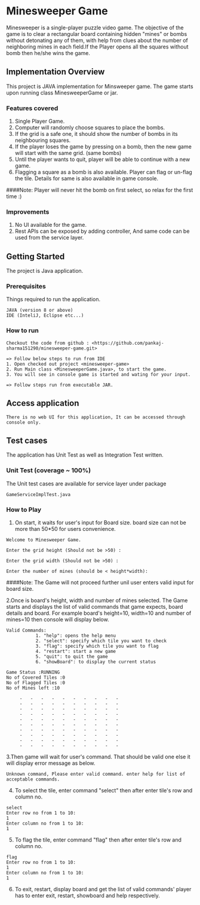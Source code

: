 # Minesweeper Game
Minesweeper is a single-player puzzle video game. The objective of the game is to clear a rectangular board containing hidden "mines" or bombs without detonating any of them, with help from clues about the number of neighboring mines in each field.If the Player opens all the squares without bomb then he/she wins the game.

## Implementation Overview

This project is JAVA implementation for Minsweeper game. The game starts upon running class MinesweeperGame or jar.

### Features covered
1. Single Player Game.
2. Computer will randomly choose squares to place the bombs.
3. If the grid is a safe one, it should show the number of bombs in its neighbouring squares.
4. If the player loses the game by pressing on a bomb, then the new game will start with the same grid. (same bombs)
5. Until the player wants to quit, player will be able to continue with a new game.
6. Flagging a square as a bomb is also available. Player can flag or un-flag the tile. Details for same is also available in game console.

####Note: Player will never hit the bomb on first select, so relax for the first time :)

### Improvements

1. No UI available for the game.
2. Rest APIs can be exposed by adding controller, And same code can be used from the service layer.

## Getting Started
The project is Java application.

### Prerequisites

Things required to run the application.

```
JAVA (version 8 or above)
IDE (InteliJ, Eclipse etc...)
```

### How to run
```
Checkout the code from github : <https://github.com/pankaj-sharma151290/minesweeper-game.git>

=> Follow below steps to run from IDE
1. Open checked out project <minesweeper-game>
2. Run Main class <MinesweeperGame.java>, to start the game.
3. You will see in console game is started and wating for your input.

=> Follow steps run from executable JAR.

```
## Access application 

```
There is no web UI for this application, It can be accessed through console only.
```

## Test cases

The application has Unit Test as well as Integration Test written.

### Unit Test (coverage ~ 100%)
 The Unit test cases are available for service layer under <test> package 
```
GameServiceImplTest.java
```
### How to Play

1. On start, it waits for user's input for Board size. board size can not be more than 50*50 for users convenience.
```
Welcome to Minesweeper Game.

Enter the grid height (Should not be >50) :

Enter the grid width (Should not be >50) : 

Enter the number of mines (should be < height*width): 
```

####Note: The Game will not proceed further unil user enters valid input for board size.

2.Once is board's height, width and number of mines selected. The Game starts and displays the list of valid commands that game expects, board details and board. For example board's height=10, width=10 and number of mines=10 then console will display below. 

```
Valid Commands:
           1. "help": opens the help menu
           2. "select": specify which tile you want to check
           3. "flag": specify which tile you want to flag
           4. "restart": start a new game
           5. "quit": to quit the game
           6. "showBoard": to display the current status

Game Status :RUNNING
No of Covered Tiles :0
No of Flagged Tiles :0
No of Mines left :10

	 -	 -	 -	 -	 -	 -	 -	 -	 -	 -
	 -	 -	 -	 -	 -	 -	 -	 -	 -	 -
	 -	 -	 -	 -	 -	 -	 -	 -	 -	 -
	 -	 -	 -	 -	 -	 -	 -	 -	 -	 -
	 -	 -	 -	 -	 -	 -	 -	 -	 -	 -
	 -	 -	 -	 -	 -	 -	 -	 -	 -	 -
	 -	 -	 -	 -	 -	 -	 -	 -	 -	 -
	 -	 -	 -	 -	 -	 -	 -	 -	 -	 -
	 -	 -	 -	 -	 -	 -	 -	 -	 -	 -
	 -	 -	 -	 -	 -	 -	 -	 -	 -	 -
```
3.Then game will wait for user's command. That should be valid one else it will display error message as below.
```
Unknown command, Please enter valid command. enter help for list of acceptable commands.
```
4. To select the tile, enter command "select" then after enter tile's row and column no.

````
select 
Enter row no from 1 to 10: 
1
Enter column no from 1 to 10: 
1
````

5. To flag the tile, enter command "flag" then after enter tile's row and column no.

````
flag 
Enter row no from 1 to 10: 
1
Enter column no from 1 to 10: 
1
````

6. To exit, restart, display board and get the list of valid commands' player has to enter exit, restart, showboard and help respectively.  

